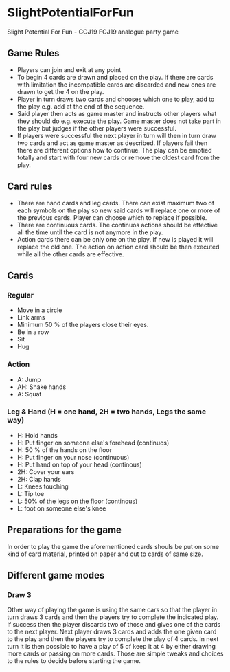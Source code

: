 # SlightPotentialForFun
Slight Potential For Fun - GGJ19 FGJ19 analogue party game

## Game Rules

 * Players can join and exit at any point
 * To begin 4 cards are drawn and placed on the play. If there are cards with limitation the incompatible cards are discarded and new ones are drawn to get the 4 on the play.
 * Player in turn draws two cards and chooses which one to play, add to the play e.g. add at the end of the sequence.
 * Said player then acts as game master and instructs other players what they should do e.g. execute the play. Game master does not take part in the play but judges if the other players were successful.
 * If players were successful the next player in turn will then in turn draw two cards and act as game master as described. If players fail then there are different options how to continue. The play can be emptied totally and start with four new cards or remove the oldest card from the play. 

## Card rules

 * There are hand cards and leg cards. There can exist maximum two of each symbols on the play so new said cards will replace one or more of the previous cards. Player can choose which to replace if possible.
 * There are continuous cards. The continuos actions should be effective all the time until the card is not anymore in the play.
 * Action cards there can be only one on the play. If new is played it will replace the old one. The action on action card should be then executed while all the other cards are effective.
 
 
 ## Cards
 
 ### Regular
 
  * Move in a circle
  * Link arms
  * Minimum 50 % of the players close their eyes.
  * Be in a row
  * Sit
  * Hug
  
 ### Action
 * A: Jump
 * AH: Shake hands
 * A: Squat

 ### Leg & Hand (H = one hand, 2H = two hands, Legs the same way)
 
  * H: Hold hands
  * H: Put finger on someone else's forehead (continuos)
  * H: 50 % of the hands on the floor
  * H: Put finger on your nose (continuous)
  * H: Put hand on top of your head (continous)
  * 2H: Cover your ears
  * 2H: Clap hands
  * L: Knees touching
  * L: Tip toe
  * L: 50% of the legs on the floor (continous)
  * L: foot on someone else's knee
 
 ## Preparations for the game
 
 In order to play the game the aforementioned cards shouls be put on some kind of card material, printed on paper and cut to cards of same size. 
 
 
 
 ## Different game modes
 
 ### Draw 3
 
 Other way of playing the game is using the same cars so that the player in turn draws 3 cards and then the players try to complete the indicated play. If success then the player discards two of those and gives one of the cards to the next player. Next player draws 3 cards and adds the one given card to the play and then the players try to complete the play of 4 cards. In next turn it is then possible to have a play of 5 of keep it at 4 by either drawing more cards or passing on more cards. Those are simple tweaks and choices to the rules to decide before starting the game.
